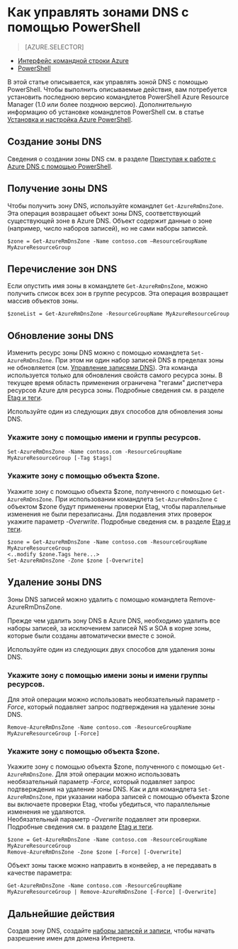 <properties 
   pageTitle="Управление зонами DNS с помощью PowerShell | Microsoft Azure" 
   description="Зонами DNS можно управлять с помощью Azure Powershell. Как обновлять, удалять и создавать зоны DNS в Azure DNS" 
   services="dns" 
   documentationCenter="na" 
   authors="cherylmc" 
   manager="carmonm" 
   editor=""/>

<tags
   ms.service="dns"
   ms.devlang="na"
   ms.topic="article"
   ms.tgt_pltfrm="na"
   ms.workload="infrastructure-services" 
   ms.date="08/16/2016"
   ms.author="cherylmc"/>

# Как управлять зонами DNS с помощью PowerShell

> [AZURE.SELECTOR]
- [Интерфейс командной строки Azure](dns-operations-dnszones-cli.md)
- [PowerShell](dns-operations-dnszones.md)



В этой статье описывается, как управлять зоной DNS с помощью PowerShell. Чтобы выполнить описываемые действия, вам потребуется установить последнюю версию командлетов PowerShell Azure Resource Manager (1.0 или более позднюю версию). Дополнительную информацию об установке командлетов PowerShell см. в статье [Установка и настройка Azure PowerShell](../powershell-install-configure.md).


## Создание зоны DNS

Сведения о создании зоны DNS см. в разделе [Приступая к работе с Azure DNS с помощью PowerShell](dns-getstarted-create-dnszone.md).

## Получение зоны DNS

Чтобы получить зону DNS, используйте командлет `Get-AzureRmDnsZone`. Эта операция возвращает объект зоны DNS, соответствующий существующей зоне в Azure DNS. Объект содержит данные о зоне (например, число наборов записей), но не сами наборы записей.

	$zone = Get-AzureRmDnsZone -Name contoso.com –ResourceGroupName MyAzureResourceGroup

## Перечисление зон DNS

Если опустить имя зоны в командлете `Get-AzureRmDnsZone`, можно получить список всех зон в группе ресурсов. Эта операция возвращает массив объектов зоны.

	$zoneList = Get-AzureRmDnsZone -ResourceGroupName MyAzureResourceGroup

## Обновление зоны DNS

Изменить ресурс зоны DNS можно с помощью командлета `Set-AzureRmDnsZone`. При этом ни один набор записей DNS в пределах зоны не обновляется (см. [Управление записями DNS](dns-operations-recordsets.md)). Эта команда используется только для обновления свойств самого ресурса зоны. В текущее время область применения ограничена "тегами" диспетчера ресурсов Azure для ресурса зоны. Подробные сведения см. в разделе [Etag и теги](dns-getstarted-create-dnszone.md#Etags-and-tags).

Используйте один из следующих двух способов для обновления зоны DNS.

### Укажите зону с помощью имени и группы ресурсов.

	Set-AzureRmDnsZone -Name contoso.com -ResourceGroupName MyAzureResourceGroup [-Tag $tags]

### Укажите зону с помощью объекта $zone.

Укажите зону с помощью объекта $zone, полученного с помощью `Get-AzureRmDnsZone`. При использовании командлета `Set-AzureRmDnsZone` с объектом $zone будут применены проверки Etag, чтобы параллельные изменения не были перезаписаны. Для подавления этих проверок укажите параметр *-Overwrite*. Подробные сведения см. в разделе [Etag и теги](dns-getstarted-create-dnszone.md#Etags-and-tags).


	$zone = Get-AzureRmDnsZone -Name contoso.com -ResourceGroupName MyAzureResourceGroup
	<..modify $zone.Tags here...>
	Set-AzureRmDnsZone -Zone $zone [-Overwrite]


## Удаление зоны DNS

Зоны DNS записей можно удалить с помощью командлета Remove-AzureRmDnsZone.
 
Прежде чем удалить зону DNS в Azure DNS, необходимо удалить все наборы записей, за исключением записей NS и SOA в корне зоны, которые были созданы автоматически вместе с зоной.

Используйте один из следующих двух способов для удаления зоны DNS.

### Укажите зону с помощью имени зоны и имени группы ресурсов.

Для этой операции можно использовать необязательный параметр *-Force*, который подавляет запрос подтверждения на удаление зоны DNS.

	Remove-AzureRmDnsZone -Name contoso.com -ResourceGroupName MyAzureResourceGroup [-Force] 

### Укажите зону с помощью объекта $zone. 

Укажите зону с помощью объекта $zone, полученного с помощью `Get-AzureRmDnsZone`. Для этой операции можно использовать необязательный параметр *-Force*, который подавляет запрос подтверждения на удаление зоны DNS. Как и для командлета `Set-AzureRmDnsZone`, при указании набора записей с помощью объекта $zone вы включаете проверки Etag, чтобы убедиться, что параллельные изменения не удаляются. <BR> Необязательный параметр *-Overwrite* подавляет эти проверки. Подробные сведения см. в разделе [Etag и теги](dns-getstarted-create-dnszone.md#Etags-and-tags).

	$zone = Get-AzureRmDnsZone -Name contoso.com -ResourceGroupName MyAzureResourceGroup
	Remove-AzureRmDnsZone -Zone $zone [-Force] [-Overwrite]



Объект зоны также можно направить в конвейер, а не передавать в качестве параметра:

	Get-AzureRmDnsZone -Name contoso.com -ResourceGroupName MyAzureResourceGroup | Remove-AzureRmDnsZone [-Force] [-Overwrite]

## Дальнейшие действия

Создав зону DNS, создайте [наборы записей и записи](dns-getstarted-create-recordset.md), чтобы начать разрешение имен для домена Интернета.

<!---HONumber=AcomDC_0817_2016-->